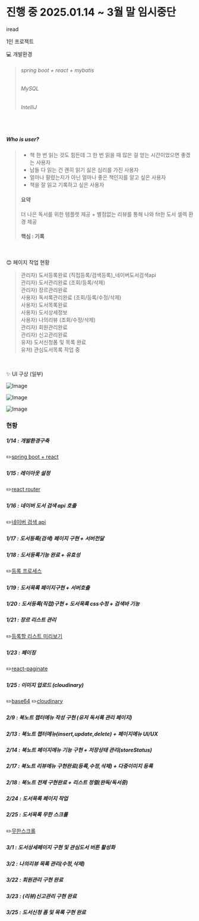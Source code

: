 # 진행 중 2025.01.14 ~ 3월 말 임시중단
iread 

1인 프로젝트 

💻 개발환경
> ###### spring boot + react + mybatis
> ###### MySQL
> ###### IntelliJ
<br>

##### Who is user?
> - 책 한 번 읽는 것도 힘든데 그 한 번 읽을 때 많은 걸 얻는 시간이었으면 좋겠는 사용자
> - 남들 다 읽는 건 괜히 읽기 싫은 심리를 가진 사용자
> - 얼마나 팔렸는지가 아닌 얼마나 좋은 책인지를 알고 싶은 사용자
> - 책을 잘 읽고 기록하고 싶은 사용자
> #### 요약
> 더 나은 독서를 위한 템플렛 제공 + 별점없는 리뷰를 통해 나와 fit한 도서 셀렉 환경 제공
> #### 핵심 : 기록
<br>

😊 페이지 작업 현황
> 관리자) 도서등록완료 (직접등록/검색등록)_네이버도서검색api <br>
> 관리자) 도서관리완료 (조회/등록/삭제) <br>
> 관리자) 장르관리완료 <br>
> 사용자) 독서록관리완료 (조회/등록/수정/삭제) <br>
> 사용자) 도서목록완료<br>
> 사용자) 도서상세정보<br>
> 사용자) 나의리뷰 (조회/수정/삭제) <br>
> 관리자) 회원관리완료 <br>
> 관리자) 신고관리완료 <br>
> 유저) 도서신청폼 및 목록 완료 <br>
> 유저) 관심도서목록 작업 중 <br>
<br>

✨ UI 구상 (일부)

![Image](https://github.com/user-attachments/assets/4a679603-63e6-42d1-8f7e-336e752f64bf)

![Image](https://github.com/user-attachments/assets/2a72f7f2-7d2c-48f9-8554-8881d2278e6b)

![Image](https://github.com/user-attachments/assets/e47adbcb-947a-4c62-879c-e0c76887176a)

### 현황
##### 1/14 : 개발환경구축
✏️[spring boot + react](https://soyoungjang.tistory.com/34)

##### 1/15 : 레이아웃 설정
✏️[react router](https://soyoungjang.tistory.com/37)

##### 1/16 : 네이버 도서 검색 api 호출
✏️[네이버 검색 api](https://soyoungjang.tistory.com/38)

##### 1/17 : 도서등록(검색) 페이지 구현 + 서버전달

##### 1/18 : 도서등록기능 완료 + 유효성
✏️[등록 프로세스](https://soyoungjang.tistory.com/40)

##### 1/19 : 도서목록 페이지구현 + 서버호출 

##### 1/20 : 도서등록(직접)구현 + 도서목록 css수정 + 검색바 기능

##### 1/21 : 장르 리스트 관리
✏️[등록할 리스트 미리보기](https://soyoungjang.tistory.com/41)

##### 1/23 : 페이징
✏️[react-paginate](https://soyoungjang.tistory.com/46)

##### 1/25 : 이미지 업로드 (cloudinary)
✏️[base64](https://soyoungjang.tistory.com/50)
✏️[cloudinary](https://soyoungjang.tistory.com/51)

##### 2/9 : 북노트 챕터메뉴 작성 구현 (유저 독서록 관리 페이지)

##### 2/13 : 북노트 챕터메뉴(insert,update,delete) + 페이지메뉴 UI/UX

##### 2/14 : 북노트 페이지메뉴 기능 구현 + 저장상태 관리(storeStatus)

##### 2/17 : 북노트 리뷰메뉴 구현완료(등록,수정,삭제) + 다중이미지 등록

##### 2/18 : 북노트 전체 구현완료 + 리스트 정렬(완독/독서중)

##### 2/24 : 도서목록 페이지 작업

##### 2/25 : 도서목록 무한 스크롤
✏️[무한스크롤](https://soyoungjang.tistory.com/58)

##### 3/1 : 도서상세페이지 구현 및 관심도서 버튼 활성화

##### 3/2 : 나의리뷰 목록 관리(수정,삭제)

##### 3/22 : 회원관리 구현 완료

##### 3/23 : (리뷰)신고관리 구현 완료

##### 3/25 : 도서신청 폼 및 목록 구현 완료
